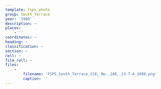 ```yaml
---
template: fsps_photo
group: South_Terrace
year: '1980'
description: ~
places:
    - ''
coordinates: ~
heading: ~
classification: ~
section: ~
cell: ~
film_roll: ~
files:
    -
        filename: 'FSPS_South_Terrace_218,_No._188,_13-7-A_1980.png'
        caption: ''
---
```

